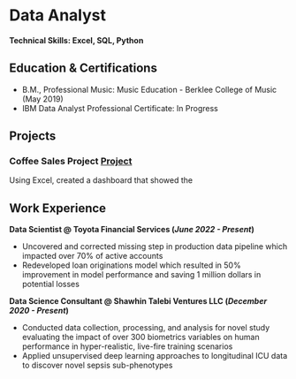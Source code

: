 # Data Analyst

#### Technical Skills: Excel, SQL, Python

## Education & Certifications
- B.M., Professional Music: Music Education - Berklee College of Music (May 2019)								       		
- IBM Data Analyst Professional Certificate: In Progress			        		

## Projects
### Coffee Sales Project  [Project](https://www.mdpi.com/1424-8220/22/8/3048)

Using Excel, created a dashboard that showed the 


## Work Experience
**Data Scientist @ Toyota Financial Services (_June 2022 - Present_)**
- Uncovered and corrected missing step in production data pipeline which impacted over 70% of active accounts
- Redeveloped loan originations model which resulted in 50% improvement in model performance and saving 1 million dollars in potential losses

**Data Science Consultant @ Shawhin Talebi Ventures LLC (_December 2020 - Present_)**
- Conducted data collection, processing, and analysis for novel study evaluating the impact of over 300 biometrics variables on human performance in hyper-realistic, live-fire training scenarios
- Applied unsupervised deep learning approaches to longitudinal ICU data to discover novel sepsis sub-phenotypes
